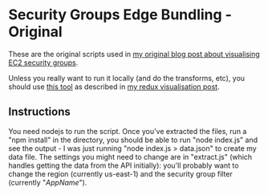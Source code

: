 # Security Groups Edge Bundling - Original

These are the original scripts used in [my original blog post about visualising
EC2 security
groups](http://blog.rowanudell.com/visualising-ec2-security-groups/).

Unless you really want to run it locally (and do the transforms, etc), you
should use [this tool](https://rowanu.github.io/security-groups-edge-bundling/)
as described in [my redux visualisation
post](http://blog.rowanudell.com/edge-bundling-security-groups-redux/).

## Instructions

You need nodejs to run the script. Once you've extracted the files, run a "npm
install" in the directory, you should be able to run "node index.js" and see
the output - I was just running "node index.js > data.json" to create my data
file. The settings you might need to change are in "extract.js" (which handles
getting the data from the API initially): you'll probably want to change the
region (currently us-east-1) and the security group filter (currently
"*AppName*").
